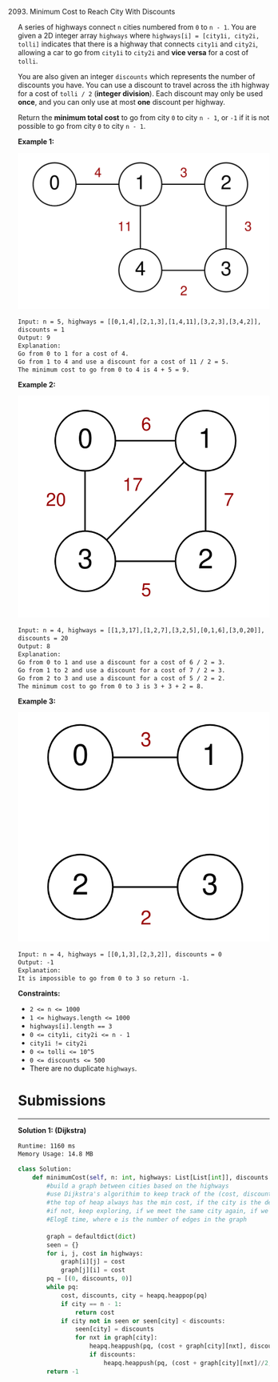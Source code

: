 2093. Minimum Cost to Reach City With Discounts

A series of highways connect `n` cities numbered from `0` to `n - 1`. You are given a 2D integer array `highways` where `highways[i] = [city1i, city2i, tolli]` indicates that there is a highway that connects `city1i` and `city2i`, allowing a car to go from `city1i` to `city2i` and **vice versa** for a cost of `tolli`.

You are also given an integer `discounts` which represents the number of discounts you have. You can use a discount to travel across the `i`th highway for a cost of `tolli / 2` (**integer division**). Each discount may only be used **once**, and you can only use at most **one** discount per highway.

Return the **minimum total cost** to go from city `0` to city `n - 1`, or `-1` if it is not possible to go from city `0` to city `n - 1`.

 

**Example 1:**

![2093_image-20211129222429-1.png](img/2093_image-20211129222429-1.png)
```
Input: n = 5, highways = [[0,1,4],[2,1,3],[1,4,11],[3,2,3],[3,4,2]], discounts = 1
Output: 9
Explanation:
Go from 0 to 1 for a cost of 4.
Go from 1 to 4 and use a discount for a cost of 11 / 2 = 5.
The minimum cost to go from 0 to 4 is 4 + 5 = 9.
```

**Example 2:**

![2093_image-20211129222650-4.png](img/2093_image-20211129222650-4.png)
```
Input: n = 4, highways = [[1,3,17],[1,2,7],[3,2,5],[0,1,6],[3,0,20]], discounts = 20
Output: 8
Explanation:
Go from 0 to 1 and use a discount for a cost of 6 / 2 = 3.
Go from 1 to 2 and use a discount for a cost of 7 / 2 = 3.
Go from 2 to 3 and use a discount for a cost of 5 / 2 = 2.
The minimum cost to go from 0 to 3 is 3 + 3 + 2 = 8.
```

**Example 3:**

![2093_image-20211129222531-3.png](img/2093_image-20211129222531-3.png)
```
Input: n = 4, highways = [[0,1,3],[2,3,2]], discounts = 0
Output: -1
Explanation:
It is impossible to go from 0 to 3 so return -1.
```

**Constraints:**

* `2 <= n <= 1000`
* `1 <= highways.length <= 1000`
* `highways[i].length == 3`
* `0 <= city1i, city2i <= n - 1`
* `city1i != city2i`
* `0 <= tolli <= 10^5`
* `0 <= discounts <= 500`
* There are no duplicate `highways`.

# Submissions
---
**Solution 1: (Dijkstra)**
```
Runtime: 1160 ms
Memory Usage: 14.8 MB
```
```python
class Solution:
    def minimumCost(self, n: int, highways: List[List[int]], discounts: int) -> int:
        #build a graph between cities based on the highways
        #use Dijkstra's algorithim to keep track of the (cost, discounts, city) in a heap
        #the top of heap always has the min cost, if the city is the destination, return the cost
        #if not, keep exploring, if we meet the same city again, if we have more distcount, that might lead us to the optimal solution, otherwise skip it, which also make sure we won't use the discoun for the same highway
        #ElogE time, where e is the number of edges in the graph
        
        graph = defaultdict(dict)
        seen = {}
        for i, j, cost in highways:
            graph[i][j] = cost
            graph[j][i] = cost
        pq = [(0, discounts, 0)]
        while pq:
            cost, discounts, city = heapq.heappop(pq)
            if city == n - 1:
                return cost
            if city not in seen or seen[city] < discounts:
                seen[city] = discounts
                for nxt in graph[city]:
                    heapq.heappush(pq, (cost + graph[city][nxt], discounts, nxt))
                    if discounts:
                        heapq.heappush(pq, (cost + graph[city][nxt]//2, discounts - 1, nxt))
        return -1
```
